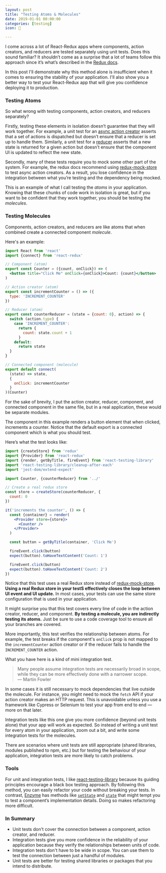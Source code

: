 ```yaml
---
layout: post
title: "Testing Atoms & Molecules"
date: 2019-01-01 00:00:00
categories: [testing]
icon: 🧠

---
```


I come across a lot of React-Redux apps where components, action creators, and reducers are tested separately using unit tests. Does this sound familiar? It shouldn’t come as a surprise that a lot of teams follow this approach since it’s what’s described in the [Redux docs](https://redux.js.org/recipes/writing-tests). 

In this post I'll demonstrate why this method alone is insufficient when it comes to ensuring the stability of your application. I'll also show you a better way to test your React-Redux app that will give you confidence deploying it to production.

### Testing Atoms

So what wrong with testing components, action creators, and reducers separately?

Firstly, testing these elements in isolation doesn’t guarantee that they will work together. For example, a unit test for an [async action creator](https://redux.js.org/recipes/writing-tests#async-action-creators) asserts that a set of actions is dispatched but doesn’t ensure that a reducer is set up to handle them. Similarly, a unit test for a [reducer](https://redux.js.org/recipes/writing-tests#reducers) asserts that a new state is returned for a given action but doesn’t ensure that the component UI is updated to reflect the new state. 

Secondly, many of these tests require you to mock some other part of the system. For example, the redux docs recommend using [redux-mock-store](https://github.com/dmitry-zaets/redux-mock-store) to test async action creators. As a result, you lose confidence in the integration between what you’re testing and the dependency being mocked.

This is an example of what I call testing the _atoms_ in your application. Knowing that these chunks of code work in isolation is great, but if you want to be confident that they work together, you should be testing the _molecules_.

### Testing Molecules

Components, action creators, and reducers are like atoms that when combined create a connected component _molecule_.

Here's an example:

```jsx
import React from 'react'
import {connect} from 'react-redux'

// Component (atom)
export const Counter = ({count, onClick}) => (
  <button title="Click Me" onClick={onClick}>Count: {count}</button>
)

// Action creator (atom)
export const incrementCounter = () => ({
  type: 'INCREMENT_COUNTER'
})

// Reducer (atom)
export const counterReducer = (state = {count: 0}, action) => {
  switch (action.type) {
    case 'INCREMENT_COUNTER':
      return {
        count: state.count + 1
      }
    default:
      return state
  }
}

// Connected component (molecule)
export default connect(
  (state) => state,
  {
    onClick: incrementCounter
  }
)(Counter)
```

For the sake of brevity, I put the action creator, reducer, component, and connected component in the same file, but in a real application, these would be separate modules.

The component in this example renders a button element that when clicked, increments a counter. Notice that the default export is a connected component which is what you should test.

Here’s what the test looks like:

```jsx
import {createStore} from 'redux'
import {Provider} from 'react-redux'
import {render, getByTitle, fireEvent} from 'react-testing-library'
import 'react-testing-library/cleanup-after-each'
import 'jest-dom/extend-expect'

import Counter, {counterReducer} from '../'

// Create a real redux store
const store = createStore(counterReducer, {
  count: 0
})

it('increments the counter', () => {
  const {container} = render(
    <Provider store={store}>
      <Counter />
    </Provider>
  )

  const button = getByTitle(container, 'Click Me')

  fireEvent.click(button)
  expect(button).toHaveTextContent('Count: 1')

  fireEvent.click(button)
  expect(button).toHaveTextContent('Count: 2')
})
```

Notice that this test uses a real Redux store instead of [redux-mock-store](https://github.com/dmitry-zaets/redux-mock-store). **Using a real Redux store in your testS effectively closes the loop between UI event and UI update.** In most cases, your tests can use the same store configuration that is used in your application.

It might surprise you that this test covers every line of code in the action creator, reducer, and component. **By testing a molecule, you are indirectly testing its atoms.** Just be sure to use a code coverage tool to ensure all your branches are covered.

More importantly, this test verifies the relationship between atoms. For example, the test breaks if the component's `onClick` prop is not mapped to the `incrementCounter` action creator or if the reducer fails to handle the `INCREMENT_COUNTER` action.

What you have here is a kind of mini integration test.

> Many people assume integration tests are necessarily broad in scope, while they can be more effectively done with a narrower scope.<br>— Martin Fowler

In some cases it is still necessary to mock dependencies that live outside the molecule. For instance, you might need to mock the `fetch` API if your action creator makes an HTTP request. This is unavoidable unless you use a framework like Cypress or Selenium to test your app from end to end — more on that later.

Integration tests like this one give you more confidence (beyond unit tests alone) that your app will work as expected. So instead of writing a unit test for every atom in your application, zoom out a bit, and write some integration tests for the molecules.

There are scenarios where unit tests are still appropriate (shared libraries, modules
published to npm, etc.) but for testing the behaviour of your application, integration tests are more likely to catch problems.

### Tools

For unit and integration tests, I like [react-testing-library](https://github.com/kentcdodds/react-testing-library) because its guiding principles encourage a black box testing approach. By following this method, you can easily refactor your code without breaking your tests. In contrast, [Enzyme](https://airbnb.io/enzyme/) has methods like [`setState`](https://airbnb.io/enzyme/docs/api/ReactWrapper/setState.html) and [`state`](https://airbnb.io/enzyme/docs/api/ReactWrapper/state.html) that might tempt you to test a component’s implementation details. Doing so makes refactoring more difficult.

### In Summary

- Unit tests don't cover the connection between a component, action creator, and reducer. 
- Integration tests give you more confidence in the reliability of your application because they verify the relationships between units of code.
- Integration tests don't have to be wide in scope. You can use them to test the connection between just a handful of modules. 
- Unit tests are better for testing shared libraries or packages that you intend to distribute.
